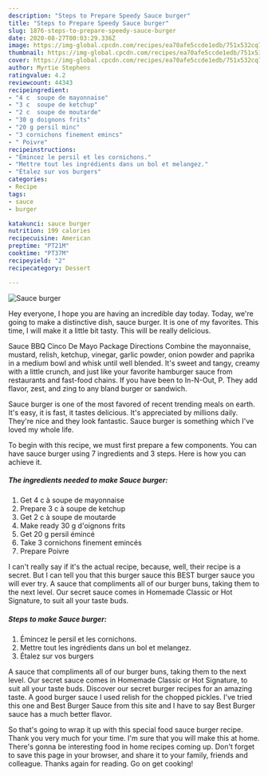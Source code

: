 ```yaml
---
description: "Steps to Prepare Speedy Sauce burger"
title: "Steps to Prepare Speedy Sauce burger"
slug: 1876-steps-to-prepare-speedy-sauce-burger
date: 2020-08-27T00:03:29.336Z
image: https://img-global.cpcdn.com/recipes/ea70afe5ccde1edb/751x532cq70/sauce-burger-photo-principale-de-la-recette.jpg
thumbnail: https://img-global.cpcdn.com/recipes/ea70afe5ccde1edb/751x532cq70/sauce-burger-photo-principale-de-la-recette.jpg
cover: https://img-global.cpcdn.com/recipes/ea70afe5ccde1edb/751x532cq70/sauce-burger-photo-principale-de-la-recette.jpg
author: Myrtie Stephens
ratingvalue: 4.2
reviewcount: 44343
recipeingredient:
- "4 c  soupe de mayonnaise"
- "3 c  soupe de ketchup"
- "2 c  soupe de moutarde"
- "30 g doignons frits"
- "20 g persil minc"
- "3 cornichons finement emincs"
- " Poivre"
recipeinstructions:
- "Émincez le persil et les cornichons."
- "Mettre tout les ingrédients dans un bol et melangez."
- "Étalez sur vos burgers"
categories:
- Recipe
tags:
- sauce
- burger

katakunci: sauce burger 
nutrition: 199 calories
recipecuisine: American
preptime: "PT21M"
cooktime: "PT37M"
recipeyield: "2"
recipecategory: Dessert

---
```



![Sauce burger](https://img-global.cpcdn.com/recipes/ea70afe5ccde1edb/751x532cq70/sauce-burger-photo-principale-de-la-recette.jpg)

Hey everyone, I hope you are having an incredible day today. Today, we're going to make a distinctive dish, sauce burger. It is one of my favorites. This time, I will make it a little bit tasty. This will be really delicious.

Sauce BBQ Cinco De Mayo Package Directions Combine the mayonnaise, mustard, relish, ketchup, vinegar, garlic powder, onion powder and paprika in a medium bowl and whisk until well blended. It&#39;s sweet and tangy, creamy with a little crunch, and just like your favorite hamburger sauce from restaurants and fast-food chains. If you have been to In-N-Out, P. They add flavor, zest, and zing to any bland burger or sandwich.

Sauce burger is one of the most favored of recent trending meals on earth. It's easy, it is fast, it tastes delicious. It's appreciated by millions daily. They're nice and they look fantastic. Sauce burger is something which I've loved my whole life.


To begin with this recipe, we must first prepare a few components. You can have sauce burger using 7 ingredients and 3 steps. Here is how you can achieve it.

<!--inarticleads1-->

##### The ingredients needed to make Sauce burger:

1. Get 4 c à soupe de mayonnaise
1. Prepare 3 c à soupe de ketchup
1. Get 2 c à soupe de moutarde
1. Make ready 30 g d&#39;oignons frits
1. Get 20 g persil émincé
1. Take 3 cornichons finement emincés
1. Prepare  Poivre


I can&#39;t really say if it&#39;s the actual recipe, because, well, their recipe is a secret. But I can tell you that this burger sauce this BEST burger sauce you will ever try. A sauce that compliments all of our burger buns, taking them to the next level. Our secret sauce comes in Homemade Classic or Hot Signature, to suit all your taste buds. 

<!--inarticleads2-->

##### Steps to make Sauce burger:

1. Émincez le persil et les cornichons.
1. Mettre tout les ingrédients dans un bol et melangez.
1. Étalez sur vos burgers


A sauce that compliments all of our burger buns, taking them to the next level. Our secret sauce comes in Homemade Classic or Hot Signature, to suit all your taste buds. Discover our secret burger recipes for an amazing taste. A good burger sauce I used relish for the chopped pickles. I&#39;ve tried this one and Best Burger Sauce from this site and I have to say Best Burger sauce has a much better flavor. 

So that's going to wrap it up with this special food sauce burger recipe. Thank you very much for your time. I'm sure that you will make this at home. There's gonna be interesting food in home recipes coming up. Don't forget to save this page in your browser, and share it to your family, friends and colleague. Thanks again for reading. Go on get cooking!

